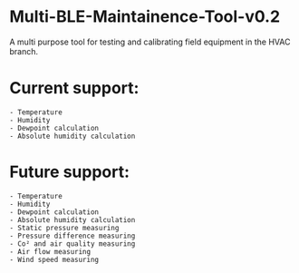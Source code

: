 # Multi-BLE-Maintainence-Tool-v0.2

A multi purpose tool for testing and calibrating field equipment in the HVAC branch.


# Current support:
    - Temperature
    - Humidity
    - Dewpoint calculation
    - Absolute humidity calculation


# Future support:
    - Temperature
    - Humidity
    - Dewpoint calculation
    - Absolute humidity calculation
    - Static pressure measuring 
    - Pressure difference measuring
    - Co² and air quality measuring 
    - Air flow measuring 
    - Wind speed measuring 
